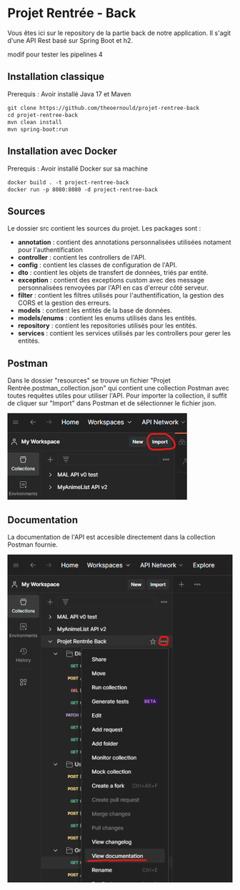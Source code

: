 # Projet Rentrée - Back

Vous êtes ici sur le repository de la partie back de notre application.
Il s'agit d'une API Rest basé sur Spring Boot et h2.

modif pour tester les pipelines 4

## Installation classique

Prerequis : Avoir installé Java 17 et Maven

```console
git clone https://github.com/theoernould/projet-rentree-back
cd projet-rentree-back
mvn clean install
mvn spring-boot:run
```

## Installation avec Docker

Prerequis : Avoir installé Docker sur sa machine

```console
docker build . -t project-rentree-back
docker run -p 8080:8080 -d project-rentree-back
```

## Sources

Le dossier src contient les sources du projet.
Les packages sont :
- **annotation** : contient des annotations personnalisées utilisées notament pour l'authentification
- **controller** : contient les controllers de l'API.
- **config** : contient les classes de configuration de l'API.
- **dto** : contient les objets de transfert de données, triés par entité.
- **exception** : contient des exceptions custom avec des message personnalisées renvoyées par l'API en cas d'erreur côté serveur.
- **filter** : contient les filtres utilisés pour l'authentification, la gestion des CORS et la gestion des erreurs.
- **models** : contient les entités de la base de données.
- **models/enums** : contient les enums utilisés dans les entités.
- **repository** : contient les repositories utilisés pour les entités.
- **services** : contient les services utilisés par les controllers pour gerer les entités.

## Postman

Dans le dossier "resources" se trouve un fichier "Projet Rentrée.postman_collection.json" qui contient une collection Postman avec toutes requêtes utiles pour utiliser l'API.
Pour importer la collection, il suffit de cliquer sur "Import" dans Postman et de sélectionner le fichier json.

![image](resources/postman_import.png)

## Documentation

La documentation de l'API est accesible directement dans la collection Postman fournie.

![image](resources/postman_documentation.png)
